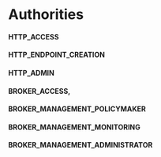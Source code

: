 # Authorities

#### HTTP_ACCESS

#### HTTP_ENDPOINT_CREATION

#### HTTP_ADMIN

#### BROKER_ACCESS,

#### BROKER_MANAGEMENT_POLICYMAKER

#### BROKER_MANAGEMENT_MONITORING

#### BROKER_MANAGEMENT_ADMINISTRATOR
